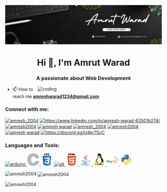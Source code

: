 <img src="github-banner.png/Black and White Illustrative Linkedin Banner.png" weight="700px">
<h1 align="center">Hi 👋, I'm Amrut Warad</h1>
<h3 align="center">A passionate about Web Development</h3>

<img align="right" alt="coding" width="400" src="[https://camo.githubusercontent.com/19db51af5f90f1b152bc0b9078f5fe97053955be5074f03f17019c70345bdcdb/68747470733a2f2f6d69726f2e6d656469756d2e636f6d2f6d61782f313336302f302a37513379765349765f7430696f4a2d5a2e676966](https://github.com/Amresh2004/Amresh2004/blob/main/github-banner.png/Black%20and%20White%20Illustrative%20Linkedin%20Banner.png?raw=true)">

<p align="left"> 

- 📫 How to reach me **amreshwarad1234@gmail.com**

<h3 align="left">Connect with me:</h3>
<p align="left">
<a href="https://twitter.com/amresh_2004" target="blank"><img align="center" src="https://raw.githubusercontent.com/rahuldkjain/github-profile-readme-generator/master/src/images/icons/Social/twitter.svg" alt="amresh_2004" height="30" width="40" /></a>
<a href="https://linkedin.com/in/https://www.linkedin.com/in/amresh-warad-63501b274/" target="blank"><img align="center" src="https://raw.githubusercontent.com/rahuldkjain/github-profile-readme-generator/master/src/images/icons/Social/linked-in-alt.svg" alt="https://www.linkedin.com/in/amresh-warad-63501b274/" height="30" width="40" /></a>
<a href="https://stackoverflow.com/users/amresh2004" target="blank"><img align="center" src="https://raw.githubusercontent.com/rahuldkjain/github-profile-readme-generator/master/src/images/icons/Social/stack-overflow.svg" alt="amresh2004" height="30" width="40" /></a>
<a href="https://fb.com/amresh warad" target="blank"><img align="center" src="https://raw.githubusercontent.com/rahuldkjain/github-profile-readme-generator/master/src/images/icons/Social/facebook.svg" alt="amresh warad" height="30" width="40" /></a>
<a href="https://instagram.com/amresh_2004" target="blank"><img align="center" src="https://raw.githubusercontent.com/rahuldkjain/github-profile-readme-generator/master/src/images/icons/Social/instagram.svg" alt="amresh_2004" height="30" width="40" /></a>
<a href="https://www.leetcode.com/amresh2004" target="blank"><img align="center" src="https://raw.githubusercontent.com/rahuldkjain/github-profile-readme-generator/master/src/images/icons/Social/leet-code.svg" alt="amresh2004" height="30" width="40" /></a>
<a href="https://auth.geeksforgeeks.org/user/amresh warad" target="blank"><img align="center" src="https://raw.githubusercontent.com/rahuldkjain/github-profile-readme-generator/master/src/images/icons/Social/geeks-for-geeks.svg" alt="amresh warad" height="30" width="40" /></a>
<a href="https://discord.gg/https://discord.gg/U4kr7SvC" target="blank"><img align="center" src="https://raw.githubusercontent.com/rahuldkjain/github-profile-readme-generator/master/src/images/icons/Social/discord.svg" alt="https://discord.gg/U4kr7SvC" height="30" width="40" /></a>
</p>

<h3 align="left">Languages and Tools:</h3>
<p align="left"> <a href="https://www.arduino.cc/" target="_blank" rel="noreferrer"> <img src="https://cdn.worldvectorlogo.com/logos/arduino-1.svg" alt="arduino" width="40" height="40"/> </a> <a href="https://www.cprogramming.com/" target="_blank" rel="noreferrer"> <img src="https://raw.githubusercontent.com/devicons/devicon/master/icons/c/c-original.svg" alt="c" width="40" height="40"/> </a> <a href="https://www.w3schools.com/css/" target="_blank" rel="noreferrer"> <img src="https://raw.githubusercontent.com/devicons/devicon/master/icons/css3/css3-original-wordmark.svg" alt="css3" width="40" height="40"/> </a> <a href="https://git-scm.com/" target="_blank" rel="noreferrer"> <img src="https://www.vectorlogo.zone/logos/git-scm/git-scm-icon.svg" alt="git" width="40" height="40"/> </a> <a href="https://www.w3.org/html/" target="_blank" rel="noreferrer"> <img src="https://raw.githubusercontent.com/devicons/devicon/master/icons/html5/html5-original-wordmark.svg" alt="html5" width="40" height="40"/> </a> <a href="https://www.java.com" target="_blank" rel="noreferrer"> <img src="https://raw.githubusercontent.com/devicons/devicon/master/icons/java/java-original.svg" alt="java" width="40" height="40"/> </a> <a href="https://www.linux.org/" target="_blank" rel="noreferrer"> <img src="https://raw.githubusercontent.com/devicons/devicon/master/icons/linux/linux-original.svg" alt="linux" width="40" height="40"/> </a> <a href="https://www.mysql.com/" target="_blank" rel="noreferrer"> <img src="https://raw.githubusercontent.com/devicons/devicon/master/icons/mysql/mysql-original-wordmark.svg" alt="mysql" width="40" height="40"/> </a> <a href="https://www.python.org" target="_blank" rel="noreferrer"> <img src="https://raw.githubusercontent.com/devicons/devicon/master/icons/python/python-original.svg" alt="python" width="40" height="40"/> </a> </p>

<p><img align="left" src="https://github-readme-stats.vercel.app/api/top-langs?username=amresh2004&show_icons=true&locale=en&layout=compact" alt="amresh2004" /></p>

<p>&nbsp;<img align="center" src="https://github-readme-stats.vercel.app/api?username=amresh2004&show_icons=true&locale=en" alt="amresh2004" /></p>

<p><img align="center" src="https://github-readme-streak-stats.herokuapp.com/?user=amresh2004&" alt="amresh2004" /></p>
